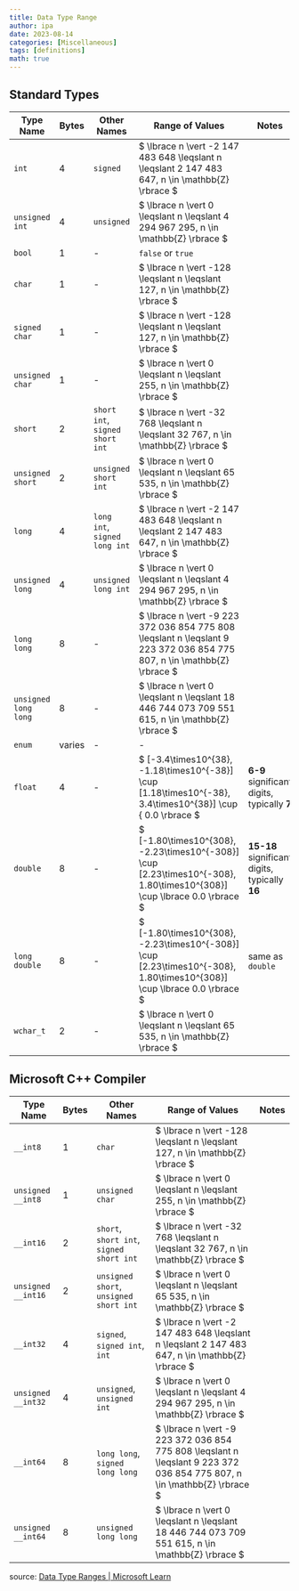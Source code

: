 ```yaml
---
title: Data Type Range
author: ipa
date: 2023-08-14
categories: [Miscellaneous]
tags: [definitions]
math: true
---
```


## Standard Types

| Type Name            | Bytes  | Other Names                     | Range of Values                                              | Notes                                          |
| -------------------- | ------ | ------------------------------- | ------------------------------------------------------------ | ---------------------------------------------- |
| `int`                | 4      | `signed`                        | $ \lbrace n \vert -2 147 483 648 \leqslant n \leqslant 2 147 483 647, n \in \mathbb{Z} \rbrace $ |                                                |
| `unsigned int`       | 4      | `unsigned`                      | $ \lbrace n \vert 0 \leqslant n \leqslant 4 294 967 295, n \in \mathbb{Z} \rbrace $ |                                                |
| `bool`               | 1      | -                               | `false` or `true`                                            |                                                |
| `char`               | 1      | -                               | $ \lbrace n \vert -128 \leqslant n \leqslant 127, n \in \mathbb{Z} \rbrace $ |                                                |
| `signed char`        | 1      | -                               | $ \lbrace n \vert -128 \leqslant n \leqslant 127, n \in \mathbb{Z} \rbrace $ |                                                |
| `unsigned char`      | 1      | -                               | $ \lbrace n \vert 0 \leqslant n \leqslant 255, n \in \mathbb{Z} \rbrace $ |                                                |
| `short`              | 2      | `short int`, `signed short int` | $ \lbrace n \vert -32 768 \leqslant n \leqslant 32 767, n \in \mathbb{Z} \rbrace $ |                                                |
| `unsigned short`     | 2      | `unsigned short int`            | $ \lbrace n \vert 0 \leqslant n \leqslant 65 535, n \in \mathbb{Z} \rbrace $ |                                                |
| `long`               | 4      | `long int`, `signed long int`   | $ \lbrace n \vert -2 147 483 648 \leqslant n \leqslant 2 147 483 647, n \in \mathbb{Z} \rbrace $ |                                                |
| `unsigned long`      | 4      | `unsigned long int`             | $ \lbrace n \vert 0 \leqslant n \leqslant 4 294 967 295, n \in \mathbb{Z} \rbrace $ |                                                |
| `long long`          | 8      | -                               | $ \lbrace n \vert -9 223 372 036 854 775 808 \leqslant n \leqslant 9 223 372 036 854 775 807, n \in \mathbb{Z} \rbrace $ |                                                |
| `unsigned long long` | 8      | -                               | $ \lbrace n \vert 0 \leqslant n \leqslant 18 446 744 073 709 551 615, n \in \mathbb{Z} \rbrace $ |                                                |
| `enum`               | varies | -                               | -                                                            |                                                |
| `float`              | 4      | -                               | $ [-3.4\times10^{38}, -1.18\times10^{-38}] \cup [1.18\times10^{-38}, 3.4\times10^{38}] \cup { 0.0  \rbrace $ | **6-9** significant digits, typically **7**    |
| `double`             | 8      | -                               | $ [-1.80\times10^{308}, -2.23\times10^{-308}] \cup [2.23\times10^{-308}, 1.80\times10^{308}] \cup \lbrace 0.0 \rbrace $ | **15-18** significant digits, typically **16** |
| `long double`        | 8      | -                               | $ [-1.80\times10^{308}, -2.23\times10^{-308}] \cup [2.23\times10^{-308}, 1.80\times10^{308}] \cup \lbrace 0.0 \rbrace $ | same as `double`                               |
| `wchar_t`            | 2      | -                               | $ \lbrace n \vert 0 \leqslant n \leqslant 65 535, n \in \mathbb{Z} \rbrace $ |                                                |

## Microsoft C++ Compiler

| Type Name          | Bytes | Other Names                              | Range of Values                                              | Notes |
| ------------------ | ----- | ---------------------------------------- | ------------------------------------------------------------ | ----- |
| `__int8`           | 1     | `char`                                   | $ \lbrace n \vert -128 \leqslant n \leqslant 127, n \in \mathbb{Z} \rbrace $ |       |
| `unsigned __int8`  | 1     | `unsigned char`                          | $ \lbrace n \vert 0 \leqslant n \leqslant 255, n \in \mathbb{Z} \rbrace $ |       |
| `__int16`          | 2     | `short`, `short int`, `signed short int` | $ \lbrace n \vert -32 768 \leqslant n \leqslant 32 767, n \in \mathbb{Z} \rbrace $ |       |
| `unsigned __int16` | 2     | `unsigned short`, `unsigned short int`   | $ \lbrace n \vert 0 \leqslant n \leqslant 65 535, n \in \mathbb{Z} \rbrace $ |       |
| `__int32`          | 4     | `signed`, `signed int`, `int`            | $ \lbrace n \vert -2 147 483 648 \leqslant n \leqslant 2 147 483 647, n \in \mathbb{Z} \rbrace $ |       |
| `unsigned __int32` | 4     | `unsigned`, `unsigned int`               | $ \lbrace n \vert 0 \leqslant n \leqslant 4 294 967 295, n \in \mathbb{Z} \rbrace $ |       |
| `__int64`          | 8     | `long long`, `signed long long`          | $ \lbrace n \vert -9 223 372 036 854 775 808 \leqslant n \leqslant 9 223 372 036 854 775 807, n \in \mathbb{Z} \rbrace $ |       |
| `unsigned __int64` | 8     | `unsigned long long`                     | $ \lbrace n \vert 0 \leqslant n \leqslant 18 446 744 073 709 551 615, n \in \mathbb{Z} \rbrace $ |       |

source: [Data Type Ranges \| Microsoft Learn](https://learn.microsoft.com/en-us/cpp/cpp/data-type-ranges?view=msvc-170)
